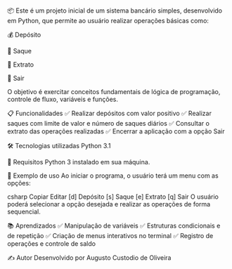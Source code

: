 📦 Este é um projeto inicial de um sistema bancário simples, desenvolvido em Python, que permite ao usuário realizar operações básicas como:

💰 Depósito

💸 Saque

📄 Extrato

🚪 Sair

O objetivo é exercitar conceitos fundamentais de lógica de programação, controle de fluxo, variáveis e funções.

📋 Funcionalidades
✅ Realizar depósitos com valor positivo
✅ Realizar saques com limite de valor e número de saques diários
✅ Consultar o extrato das operações realizadas
✅ Encerrar a aplicação com a opção Sair

🛠️ Tecnologias utilizadas
Python 3.1

📌 Requisitos
Python 3 instalado em sua máquina.

📑 Exemplo de uso
Ao iniciar o programa, o usuário terá um menu com as opções:

csharp
Copiar
Editar
[d] Depósito
[s] Saque
[e] Extrato
[q] Sair
O usuário poderá selecionar a opção desejada e realizar as operações de forma sequencial.

📚 Aprendizados
✅ Manipulação de variáveis
✅ Estruturas condicionais e de repetição
✅ Criação de menus interativos no terminal
✅ Registro de operações e controle de saldo

✍️ Autor
Desenvolvido por Augusto Custodio de Oliveira

